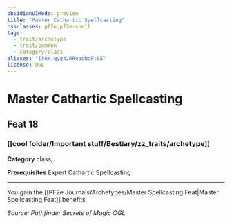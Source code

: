 ```yaml
---
obsidianUIMode: preview
title: "Master Cathartic Spellcasting"
cssclasses: pf2e,pf2e-spell
tags:
  - trait/archetype
  - trait/common
  - category/class
aliases: "Item.qyg4JRReaoNqFtSE"
license: OGL
---
```

# Master Cathartic Spellcasting
## Feat 18
### [[cool folder/Important stuff/Bestiary/zz_traits/archetype]]

**Category** class; 



**Prerequisites** Expert Cathartic Spellcasting
* * *
You gain the [[PF2e Journals/Archetypes/Master Spellcasting Feat|Master Spellcasting Feat]] benefits.

*Source: Pathfinder Secrets of Magic*
*OGL*